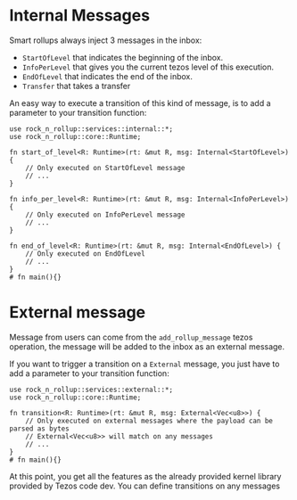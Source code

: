 # Internal Messages

Smart rollups always inject 3 messages in the inbox:

- `StartOfLevel` that indicates the beginning of the inbox.
- `InfoPerLevel` that gives you the current tezos level of this execution.
- `EndOfLevel` that indicates the end of the inbox.
- `Transfer` that takes a transfer

An easy way to execute a transition of this kind of message, is to add a parameter to your transition function:

```rust, noplayground
use rock_n_rollup::services::internal::*;
use rock_n_rollup::core::Runtime;

fn start_of_level<R: Runtime>(rt: &mut R, msg: Internal<StartOfLevel>) {
    // Only executed on StartOfLevel message
    // ...
}

fn info_per_level<R: Runtime>(rt: &mut R, msg: Internal<InfoPerLevel>) {
    // Only executed on InfoPerLevel message
    // ...
}

fn end_of_level<R: Runtime>(rt: &mut R, msg: Internal<EndOfLevel>) {
    // Only executed on EndOfLevel
    // ...
}
# fn main(){}
```

# External message

Message from users can come from the `add_rollup_message` tezos operation, the message will be added to the inbox as an external message.

If you want to trigger a transition on a `External` message, you just have to add a parameter to your transition function:

```rust, noplayground
use rock_n_rollup::services::external::*;
use rock_n_rollup::core::Runtime;

fn transition<R: Runtime>(rt: &mut R, msg: External<Vec<u8>>) {
    // Only executed on external messages where the payload can be parsed as bytes
    // External<Vec<u8>> will match on any messages
    // ...
}
# fn main(){}
```

At this point, you get all the features as the already provided kernel library provided by Tezos code dev.
You can define transitions on any messages
